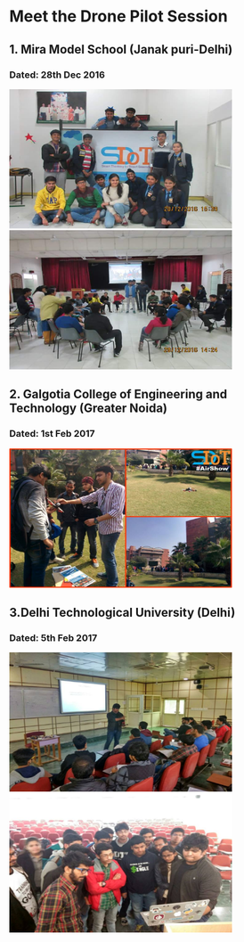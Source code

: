# Meet the Drone Pilot Session
## 1. Mira Model School (Janak puri-Delhi)
### Dated: 28th Dec 2016
<img src="Image/15726324_1284903581555236_7216921670478932116_n.jpg" height="250" width="400" ><img src="Image/15781736_1284903511555243_8983883976992474816_n.jpg" height="250" width="400" >

## 2. Galgotia College of Engineering and Technology (Greater Noida)
### Dated: 1st Feb 2017
<img src="Image/16427538_1321234141255513_8155278784742438236_n.jpg" height="250" width="400" >

## 3.Delhi Technological University (Delhi)
### Dated: 5th Feb 2017
<img src="Image/16508180_1324314744280786_5007525739403481059_n.jpg" height="250" width="400" ><img src="Image/16508840_1324314750947452_6047679452378015511_n.jpg" height="250" width="400" >
